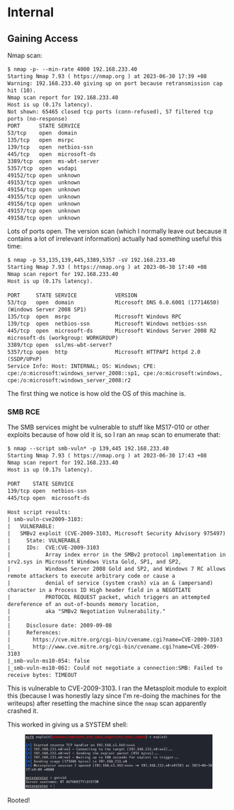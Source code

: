 # Internal

## Gaining Access

Nmap scan:

```
$ nmap -p- --min-rate 4000 192.168.233.40 
Starting Nmap 7.93 ( https://nmap.org ) at 2023-06-30 17:39 +08
Warning: 192.168.233.40 giving up on port because retransmission cap hit (10).
Nmap scan report for 192.168.233.40
Host is up (0.17s latency).
Not shown: 65465 closed tcp ports (conn-refused), 57 filtered tcp ports (no-response)
PORT      STATE SERVICE
53/tcp    open  domain
135/tcp   open  msrpc
139/tcp   open  netbios-ssn
445/tcp   open  microsoft-ds
3389/tcp  open  ms-wbt-server
5357/tcp  open  wsdapi
49152/tcp open  unknown
49153/tcp open  unknown
49154/tcp open  unknown
49155/tcp open  unknown
49156/tcp open  unknown
49157/tcp open  unknown
49158/tcp open  unknown
```

Lots of ports open. The version scan (which I normally leave out because it contains a lot of irrelevant information) actually had something useful this time:

```
$ nmap -p 53,135,139,445,3389,5357 -sV 192.168.233.40
Starting Nmap 7.93 ( https://nmap.org ) at 2023-06-30 17:40 +08
Nmap scan report for 192.168.233.40
Host is up (0.17s latency).

PORT     STATE SERVICE            VERSION
53/tcp   open  domain             Microsoft DNS 6.0.6001 (17714650) (Windows Server 2008 SP1)
135/tcp  open  msrpc              Microsoft Windows RPC
139/tcp  open  netbios-ssn        Microsoft Windows netbios-ssn
445/tcp  open  microsoft-ds       Microsoft Windows Server 2008 R2 microsoft-ds (workgroup: WORKGROUP)
3389/tcp open  ssl/ms-wbt-server?
5357/tcp open  http               Microsoft HTTPAPI httpd 2.0 (SSDP/UPnP)
Service Info: Host: INTERNAL; OS: Windows; CPE: cpe:/o:microsoft:windows_server_2008::sp1, cpe:/o:microsoft:windows, cpe:/o:microsoft:windows_server_2008:r2
```

The first thing we notice is how old the OS of this machine is.

### SMB RCE

The SMB services might be vulnerable to stuff like MS17-010 or other exploits because of how old it is, so I ran an `nmap` scan to enumerate that:

```
$ nmap --script smb-vuln* -p 139,445 192.168.233.40    
Starting Nmap 7.93 ( https://nmap.org ) at 2023-06-30 17:43 +08
Nmap scan report for 192.168.233.40
Host is up (0.17s latency).

PORT    STATE SERVICE
139/tcp open  netbios-ssn
445/tcp open  microsoft-ds

Host script results:
| smb-vuln-cve2009-3103: 
|   VULNERABLE:
|   SMBv2 exploit (CVE-2009-3103, Microsoft Security Advisory 975497)
|     State: VULNERABLE
|     IDs:  CVE:CVE-2009-3103
|           Array index error in the SMBv2 protocol implementation in srv2.sys in Microsoft Windows Vista Gold, SP1, and SP2,
|           Windows Server 2008 Gold and SP2, and Windows 7 RC allows remote attackers to execute arbitrary code or cause a
|           denial of service (system crash) via an & (ampersand) character in a Process ID High header field in a NEGOTIATE
|           PROTOCOL REQUEST packet, which triggers an attempted dereference of an out-of-bounds memory location,
|           aka "SMBv2 Negotiation Vulnerability."
|           
|     Disclosure date: 2009-09-08
|     References:
|       https://cve.mitre.org/cgi-bin/cvename.cgi?name=CVE-2009-3103
|_      http://www.cve.mitre.org/cgi-bin/cvename.cgi?name=CVE-2009-3103
|_smb-vuln-ms10-054: false
|_smb-vuln-ms10-061: Could not negotiate a connection:SMB: Failed to receive bytes: TIMEOUT
```

This is vulnerable to CVE-2009-3103. I ran the Metasploit module to exploit this (because I was honestly lazy since I'm re-doing the machines for the writeups) after resetting the machine since the `nmap` scan apparently crashed it.&#x20;

This worked in giving us a SYSTEM shell:

<figure><img src="../../../.gitbook/assets/image (98).png" alt=""><figcaption></figcaption></figure>

Rooted!
